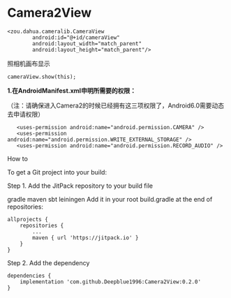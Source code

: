 # Camera2View


```
<zou.dahua.cameralib.CameraView
        android:id="@+id/cameraView"
        android:layout_width="match_parent"
        android:layout_height="match_parent"/>
```
照相机画布显示
```
cameraView.show(this);
```
**1.在AndroidManifest.xml申明所需要的权限：**

（注：请确保进入Camera2的时候已经拥有这三项权限了，Android6.0需要动态去申请权限）
```
   <uses-permission android:name="android.permission.CAMERA" />
   <uses-permission android:name="android.permission.WRITE_EXTERNAL_STORAGE" />
   <uses-permission android:name="android.permission.RECORD_AUDIO" />
```

How to

To get a Git project into your build:

Step 1. Add the JitPack repository to your build file

gradle
maven
sbt
leiningen
Add it in your root build.gradle at the end of repositories:
```
allprojects {
	repositories {
		...
		maven { url 'https://jitpack.io' }
	}
}
```
Step 2. Add the dependency
```
dependencies {
	implementation 'com.github.Deepblue1996:Camera2View:0.2.0'
}
```
